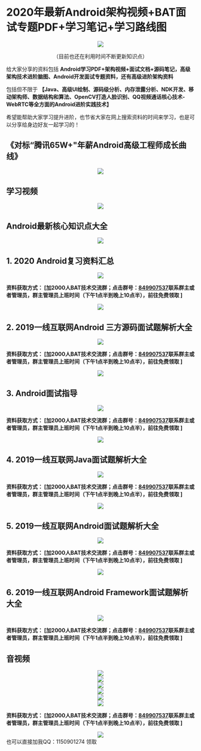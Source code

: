 # 2020年最新Android架构视频+BAT面试专题PDF+学习笔记+学习路线图

<div  align = center>
<img src="https://images.gitee.com/uploads/images/2020/0903/145637_c1c45e98_8014590.png">
</div>
<p align = center>（目前也还在利用时间不断更新知识点）</p>



给大家分享的资料包括 **Android学习PDF+架构视频+面试文档+源码笔记​，高级架构技术进阶脑图、Android开发面试专题资料，还有高级进阶架构资料** 



包括但不限于 **【Java、高级UI绘制、源码级分析、内存泄露分析、NDK开发、移动架构师、数据结构和算法、OpenCV打造人脸识别、QQ视频通话核心技术-WebRTC等全方面的Android进阶实践技术】** 

希望能帮助大家学习提升进阶，也节省大家在网上搜索资料的时间来学习，也是可以分享给身边好友一起学习的！

## 《对标“腾讯65W+"年薪Android高级工程师成长曲线》

<div  align = center>
<img src="https://images.gitee.com/uploads/images/2020/0903/150122_4e9d7264_8014590.png">
</div>

## 学习视频

<div  align = center>
<img src="https://images.gitee.com/uploads/images/2020/0903/150257_bf2e62a3_8014590.png">
</div>

## Android最新核心知识点大全

<div  align = center>
<img src="https://images.gitee.com/uploads/images/2020/0903/150307_b4c25629_8014590.png">
</div>

## 1. 2020 Android复习资料汇总

<div  align = center>
<img src="https://images.gitee.com/uploads/images/2020/0903/153630_d45f34d5_8014590.png">
</div>

 **资料获取方式：
[加2000人BAT技术交流群；点击群号：[849907537](https://jq.qq.com/?_wv=1027&k=LWRtQTWF)联系群主或者管理员，群主管理员上班时间（下午1点半到晚上10点半），前往免费领取 ]** 

<div  align = center>
<img src="https://images.gitee.com/uploads/images/2020/0903/153212_0c6d3622_8014590.png">
</div>

## 2. 2019一线互联网Android 三方源码面试题解析大全

<div  align = center>
<img src="https://images.gitee.com/uploads/images/2020/0903/151538_30efe46e_8014590.png">
</div>

 **资料获取方式：
[加2000人BAT技术交流群；点击群号：[849907537](https://jq.qq.com/?_wv=1027&k=LWRtQTWF)联系群主或者管理员，群主管理员上班时间（下午1点半到晚上10点半），前往免费领取 ]** 

<div  align = center>
<img src="https://images.gitee.com/uploads/images/2020/0903/153212_0c6d3622_8014590.png">
</div>

## 3. Android面试指导

<div  align = center>
<img src="https://images.gitee.com/uploads/images/2020/0903/151634_cba5a294_8014590.png">
</div>


 **资料获取方式：
[加2000人BAT技术交流群；点击群号：[849907537](https://jq.qq.com/?_wv=1027&k=LWRtQTWF)联系群主或者管理员，群主管理员上班时间（下午1点半到晚上10点半），前往免费领取 ]** 

<div  align = center>
<img src="https://images.gitee.com/uploads/images/2020/0903/153212_0c6d3622_8014590.png">
</div>

## 4. 2019一线互联网Java面试题解析大全

<div  align = center>
<img src="https://images.gitee.com/uploads/images/2020/0903/152749_aa70c29a_8014590.png">
</div>

 **资料获取方式：
[加2000人BAT技术交流群；点击群号：[849907537](https://jq.qq.com/?_wv=1027&k=LWRtQTWF)联系群主或者管理员，群主管理员上班时间（下午1点半到晚上10点半），前往免费领取 ]** 

<div  align = center>
<img src="https://images.gitee.com/uploads/images/2020/0903/153212_0c6d3622_8014590.png">
</div>

## 5. 2019一线互联网Android面试题解析大全

<div  align = center>
<img src="https://images.gitee.com/uploads/images/2020/0903/152736_08622c59_8014590.png">
</div>

 **资料获取方式：
[加2000人BAT技术交流群；点击群号：[849907537](https://jq.qq.com/?_wv=1027&k=LWRtQTWF)联系群主或者管理员，群主管理员上班时间（下午1点半到晚上10点半），前往免费领取 ]** 

<div  align = center>
<img src="https://images.gitee.com/uploads/images/2020/0903/153212_0c6d3622_8014590.png">
</div>

## 6. 2019一线互联网Android Framework面试题解析大全

<div  align = center>
<img src="https://images.gitee.com/uploads/images/2020/0903/152802_e4eb7b86_8014590.png">
</div>

 **资料获取方式：
[加2000人BAT技术交流群；点击群号：[849907537](https://jq.qq.com/?_wv=1027&k=LWRtQTWF)联系群主或者管理员，群主管理员上班时间（下午1点半到晚上10点半），前往免费领取 ]** 

## 音视频
<div  align = center>
<img src="https://images.gitee.com/uploads/images/2020/0903/163903_8d234976_8014590.png">
</div>

<div  align = center>
<img src="https://images.gitee.com/uploads/images/2020/0903/152929_bb135112_8014590.png">
</div>

<div  align = center>
<img src="https://images.gitee.com/uploads/images/2020/0903/152958_25726b87_8014590.png">
</div>

<div  align = center>
<img src="https://images.gitee.com/uploads/images/2020/0903/153005_d0ccc35c_8014590.png">
</div>

<div  align = center>
<img src="https://images.gitee.com/uploads/images/2020/0903/153034_2e628117_8014590.png">
</div>

<div  align = center>
<img src="https://images.gitee.com/uploads/images/2020/0903/153020_c653a849_8014590.png">
</div>
 
**资料获取方式：
[加2000人BAT技术交流群；点击群号：[849907537](https://jq.qq.com/?_wv=1027&k=LWRtQTWF)联系群主或者管理员，群主管理员上班时间（下午1点半到晚上10点半），前往免费领取 ]** 

<div  align = center>
<img src="https://images.gitee.com/uploads/images/2020/0903/153212_0c6d3622_8014590.png">
</div>
也可以直接加我QQ：1150901274 领取

